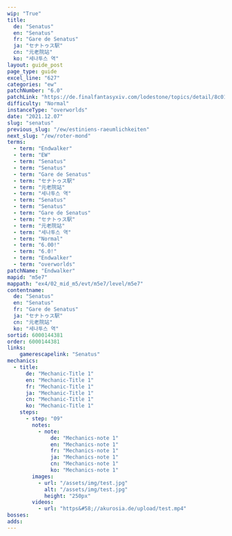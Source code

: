 ```yaml
---
wip: "True"
title:
  de: "Senatus"
  en: "Senatus"
  fr: "Gare de Senatus"
  ja: "セナトゥス駅"
  cn: "元老院站"
  ko: "세나투스 역"
layout: guide_post
page_type: guide
excel_line: "627"
categories: "ew"
patchNumber: "6.0"
patchLink: "https://de.finalfantasyxiv.com/lodestone/topics/detail/8c0146ce7f89035f0f27dcad1edcf30d3037fcf5"
difficulty: "Normal"
instanceType: "overworlds"
date: "2021.12.07"
slug: "senatus"
previous_slug: "/ew/estiniens-raeumlichkeiten"
next_slug: "/ew/roter-mond"
terms:
  - term: "Endwalker"
  - term: "EW"
  - term: "Senatus"
  - term: "Senatus"
  - term: "Gare de Senatus"
  - term: "セナトゥス駅"
  - term: "元老院站"
  - term: "세나투스 역"
  - term: "Senatus"
  - term: "Senatus"
  - term: "Gare de Senatus"
  - term: "セナトゥス駅"
  - term: "元老院站"
  - term: "세나투스 역"
  - term: "Normal"
  - term: "6.00!"
  - term: "6.0!"
  - term: "Endwalker"
  - term: "overworlds"
patchName: "Endwalker"
mapid: "m5e7"
mappath: "ex4/02_mid_m5/evt/m5e7/level/m5e7"
contentname:
  de: "Senatus"
  en: "Senatus"
  fr: "Gare de Senatus"
  ja: "セナトゥス駅"
  cn: "元老院站"
  ko: "세나투스 역"
sortid: 6000144381
order: 6000144381
links:
    gamerescapelink: "Senatus"
mechanics:
  - title:
      de: "Mechanic-Title 1"
      en: "Mechanic-Title 1"
      fr: "Mechanic-Title 1"
      ja: "Mechanic-Title 1"
      cn: "Mechanic-Title 1"
      ko: "Mechanic-Title 1"
    steps:
      - step: "09"
        notes:
          - note:
              de: "Mechanics-note 1"
              en: "Mechanics-note 1"
              fr: "Mechanics-note 1"
              ja: "Mechanics-note 1"
              cn: "Mechanics-note 1"
              ko: "Mechanics-note 1"
        images:
          - url: "/assets/img/test.jpg"
            alt: "/assets/img/test.jpg"
            height: "250px"
        videos:
          - url: "https&#58;//akurosia.de/upload/test.mp4"
bosses:
adds:
---
```

